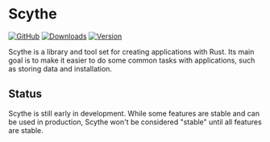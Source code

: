 # Scythe
[![GitHub](https://img.shields.io/github/license/BSFishy/scythe)](https://github.com/BSFishy/scythe/blob/main/LICENSE)
[![Downloads](https://img.shields.io/crates/d/scythe?logo=rust)](https://crates.io/crates/scythe)
[![Version](https://img.shields.io/crates/v/scythe?logo=rust)](https://crates.io/crates/scythe)

Scythe is a library and tool set for creating applications with Rust.
Its main goal is to make it easier to do some common tasks with applications, such as storing data and installation.

## Status

Scythe is still early in development.
While some features are stable and can be used in production, Scythe won't be considered "stable" until all features are stable.
